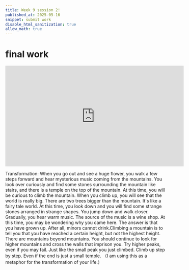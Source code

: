 ```yaml
---
title: Week 9 session 2!
published_at: 2025-05-16
snippet: submit work
disable_html_sanitization: true
allow_math: true
---
```


# final work

<iframe width="560" height="315" src="https://www.youtube.com/embed/xkZ6gujXgK4" title="game design for assignment 3" frameborder="0" allow="accelerometer; autoplay; clipboard-write; encrypted-media; gyroscope; picture-in-picture; web-share" referrerpolicy="strict-origin-when-cross-origin" allowfullscreen></iframe>

Transformation: When you go out and see a huge flower, you walk a few steps forward and hear mysterious music coming from the mountains. You look over curiously and find some stones surrounding the mountain like stairs, and there is a temple on the top of the mountain. At this time, you will be curious to climb the mountain. When you climb up, you will see that the world is really big. There are two trees bigger than the mountain. It's like a fairy tale world. At this time, you look down and you will find some strange stones arranged in strange shapes. You jump down and walk closer. Gradually, you hear warm music. The source of the music is a wine shop. At this time, you may be wondering why you came here. The answer is that you have grown up. After all, minors cannot drink.Climbing a mountain is to tell you that you have reached a certain height, but not the highest height. There are mountains beyond mountains. You should continue to look for higher mountains and cross the walls that imprison you. Try higher peaks, even if you may fail. Just like the small peak you just climbed. Climb up step by step. Even if the end is just a small temple. （I am using this as a metaphor for the transformation of your life.）